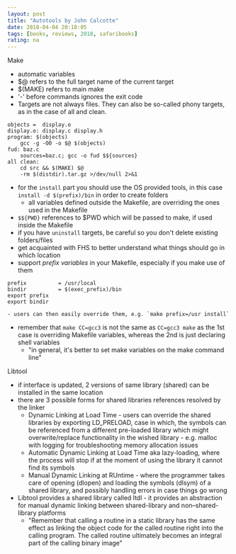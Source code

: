 ```yaml
---
layout: post
title: "Autotools by John Calcotte"
date: 2018-04-04 20:18:05
tags: [books, reviews, 2018, safaribooks]
rating: na
---
```


Make
- automatic variables
- $@ refers to the full target name of the current target
- $(MAKE) refers to main make
- '-' before commands ignores the exit code
- Targets are not always files. They can also be so-called phony targets, as in the case of all and clean.
```{bash}
objects =  display.o
display.o: display.c display.h
program: $(objects)
    gcc -g -O0 -o $@ $(objects)
fud: baz.c
    sources=baz.c; gcc -o fud $${sources}
all clean:
    cd src && $(MAKE) $@
    -rm $(distdir).tar.gz >/dev/null 2>&1
```
- for the `install` part you should use the OS provided tools, in this case `install -d $(prefix)/bin` in order to create folders
    - all variables defined outside the Makefile, are overriding the ones used in the Makefile
- `$${PWD}` references to $PWD which will be passed to make, if used inside the Makefile
- if you have `uninstall` targets, be careful so you don't delete existing folders/files
- get acquainted with FHS to better understand what things should go in which location
- support _prefix variables_ in your Makefile, especially if you make use of them
```{bash}
prefix          = /usr/local
bindir          = $(exec_prefix)/bin
export prefix
export bindir
```
    - users can then easily override them, e.g. `make prefix=/usr install`
- remember that `make CC=gcc3` is not the same as `CC=gcc3 make` as the 1st case is overriding Makefile variables, whereas the 2nd is just declaring shell variables
    - "in general, it's better to set make variables on the make command line"

Libtool
- if interface is updated, 2 versions of same library (shared) can be installed in the same location
- there are 3 possible forms for shared libraries references resolved by the linker
    - Dynamic Linking at Load Time - users can override the shared libraries by exporting LD_PRELOAD, case in which, the symbols can be referenced from a different pre-loaded library which might overwrite/replace functionality in the wished library - e.g. malloc with logging for troubleshooting memory allocation issues
    - Automatic Dynamic Linking at Load Time aka lazy-loading, where the process will stop if at the moment of using the library it cannot find its symbols
    - Manual Dynamic Linking at RUntime - where the programmer takes care of opening (dlopen) and loading the symbols (dlsym) of a shared library, and possibly handling errors in case things go wrong
- Libtool provides a shared library called ltdl - it provides an abstraction for manual dynamic linking between shared-library and non–shared-library platforms
    - "Remember that calling a routine in a static library has the same effect as linking the object code for the called routine right into the calling program. The called routine ultimately becomes an integral part of the calling binary image"
